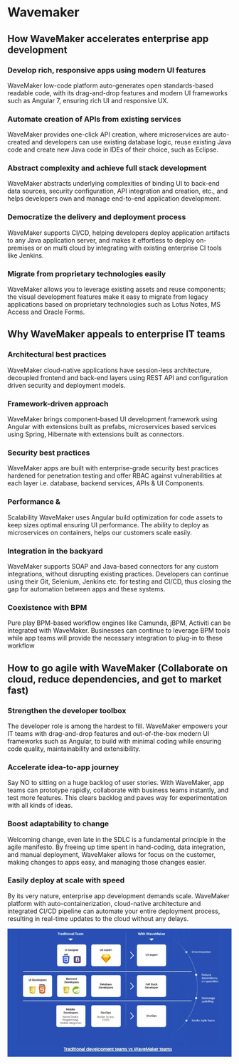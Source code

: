 # Wavemaker
## How WaveMaker accelerates enterprise app development
### Develop rich, responsive apps using modern UI features
WaveMaker low-code platform auto-generates open standards-based readable code, with its drag-and-drop features and modern UI frameworks such as Angular 7, ensuring rich UI and responsive UX.
### Automate creation of APIs from existing services
WaveMaker provides one-click API creation, where microservices are auto-created and developers can use existing database logic, reuse existing Java code and create new Java code in IDEs of their choice, such as Eclipse.
### Abstract complexity and achieve full stack development
WaveMaker abstracts underlying complexities of binding UI to back-end data sources, security configuration, API integration and creation, etc., and helps developers own and manage end-to-end application development.
### Democratize the delivery and deployment process
WaveMaker supports CI/CD, helping developers deploy application artifacts to any Java application server, and makes it effortless to deploy on-premises or on multi cloud by integrating with existing enterprise CI tools like Jenkins.
### Migrate from proprietary technologies easily
WaveMaker allows you to leverage existing assets and reuse components; the visual development features make it easy to migrate from legacy applications based on proprietary technologies such as Lotus Notes, MS Access and Oracle Forms.
## Why WaveMaker appeals to enterprise IT teams
### Architectural best practices
WaveMaker cloud-native applications have session-less architecture, decoupled frontend and back-end layers using REST API and configuration driven security and deployment models. 
### Framework-driven approach
WaveMaker brings component-based UI development framework using Angular with extensions built as prefabs, microservices based services using Spring, Hibernate with extensions built as connectors. 
### Security best practices
WaveMaker apps are built with enterprise-grade security best practices hardened for penetration testing and offer RBAC against vulnerabilities at each layer i.e. database, backend services, APIs & UI Components.
### Performance &
Scalability
WaveMaker uses Angular build optimization for code assets to keep sizes optimal ensuring UI performance. The ability to deploy as microservices on containers, helps our customers scale easily.
### Integration in the backyard
WaveMaker supports SOAP and Java-based connectors for any custom integrations, without disrupting existing practices. Developers can continue using their Git, Selenium, Jenkins etc. for testing and CI/CD, thus closing the gap for automation between apps and these systems.
### Coexistence with BPM
Pure play BPM-based workflow engines like Camunda, jBPM, Activiti can be integrated with WaveMaker. Businesses can continue to leverage BPM tools while app teams will provide the necessary integration to plug-in to these workflow 
## How to go agile with WaveMaker (Collaborate on cloud, reduce dependencies, and get to market fast)
### Strengthen the developer toolbox
The developer role is among the hardest to fill. WaveMaker empowers your IT teams with drag-and-drop features and out-of-the-box modern UI frameworks such as Angular, to build with minimal coding while ensuring code quality, maintainability and extensibility.
### Accelerate idea-to-app journey
Say NO to sitting on a huge backlog of user stories. With WaveMaker, app teams can prototype rapidly, collaborate with business teams instantly, and test more features. This clears backlog and paves way for experimentation with all kinds of ideas.
### Boost adaptability to change
Welcoming change, even late in the SDLC is a fundamental principle in the agile manifesto. By freeing up time spent in hand-coding, data integration, and manual deployment, WaveMaker allows for focus on the customer, making changes to apps easy, and managing those changes easier.
### Easily deploy at scale with speed
By its very nature, enterprise app development demands scale. WaveMaker platform with auto-containerization, cloud-native architecture and integrated CI/CD pipeline can automate your entire deployment process, resulting in real-time updates to the cloud without any delays.

![wavemaker & traditional team](images/wavemaker&traditionale.JPG )